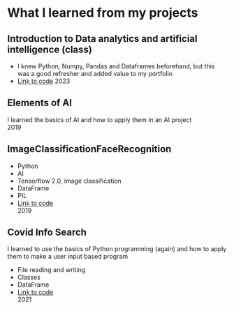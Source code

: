 # What I learned from my projects

## Introduction to Data analytics and artificial intelligence (class)

* I knew Python, Numpy, Pandas and Dataframes beforehand, but this was a good refresher and added value to my portfolio
* [Link to code](https://github.com/vihervirveli/portfolio/tree/master/AI_and_Python/MachineLearning)
2023

## Elements of AI

I learned the basics of AI and how to apply them in an AI project \
2019

## ImageClassificationFaceRecognition

* Python
* AI 
* Tensorflow 2.0, image classification
* DataFrame
* PIL 
* [Link to code](https://github.com/vihervirveli/portfolio/tree/master/AI_and_Python/Python_ImageClassificationFaceRecognition) \
2019

## Covid Info Search
I learned to use the basics of Python programming (again) and how to apply them to make a user input based program
* File reading and writing
* Classes
* DataFrame
* [Link to code](https://github.com/vihervirveli/portfolio/tree/master/AI_and_Python/covid_info_search) \
2021
